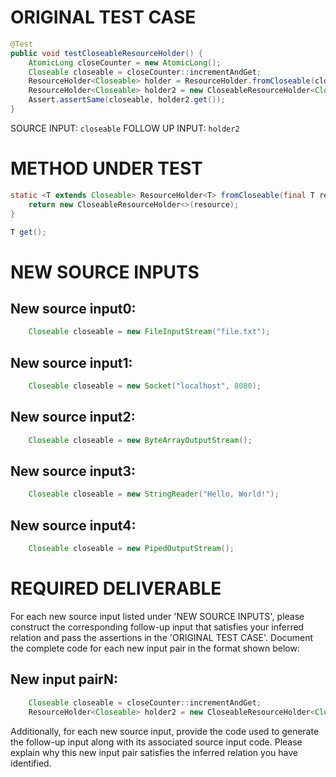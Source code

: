 # ORIGINAL TEST CASE
```java
@Test
public void testCloseableResourceHolder() {
    AtomicLong closeCounter = new AtomicLong();
    Closeable closeable = closeCounter::incrementAndGet;
    ResourceHolder<Closeable> holder = ResourceHolder.fromCloseable(closeable);
    ResourceHolder<Closeable> holder2 = new CloseableResourceHolder<Closeable>(closeable);
    Assert.assertSame(closeable, holder2.get());
}

```
SOURCE INPUT: `closeable`
FOLLOW UP INPUT: `holder2`


# METHOD UNDER TEST
```java
static <T extends Closeable> ResourceHolder<T> fromCloseable(final T resource) {
    return new CloseableResourceHolder<>(resource);
}

T get();

```


# NEW SOURCE INPUTS
## New source input0:
```java
    Closeable closeable = new FileInputStream("file.txt");
```

## New source input1:
```java
    Closeable closeable = new Socket("localhost", 8080);
```

## New source input2:
```java
    Closeable closeable = new ByteArrayOutputStream();
```

## New source input3:
```java
    Closeable closeable = new StringReader("Hello, World!");
```

## New source input4:
```java
    Closeable closeable = new PipedOutputStream();
```



# REQUIRED DELIVERABLE
For each new source input listed under 'NEW SOURCE INPUTS', please construct the corresponding follow-up input that satisfies your inferred relation and pass the assertions in the 'ORIGINAL TEST CASE'. Document the complete code for each new input pair in the format shown below:
## New input pairN:
```java
    Closeable closeable = closeCounter::incrementAndGet;
    ResourceHolder<Closeable> holder2 = new CloseableResourceHolder<Closeable>(closeable);
```

Additionally, for each new source input, provide the code used to generate the follow-up input along with its associated source input code. Please explain why this new input pair satisfies the inferred relation you have identified.